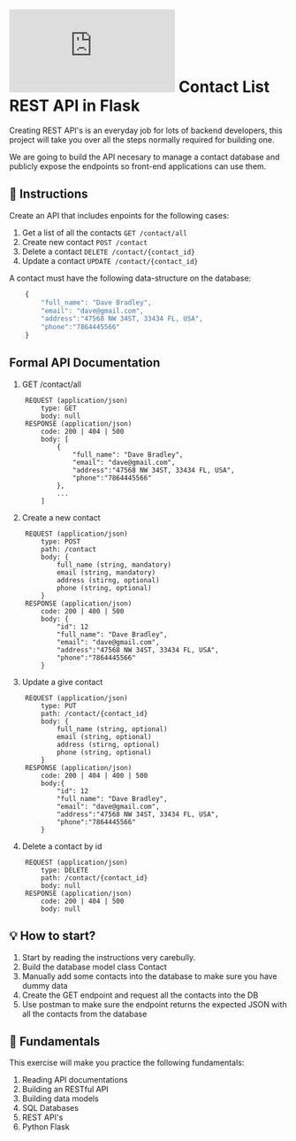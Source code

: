 # ![alt text](https://assets.breatheco.de/apis/img/images.php?blob&random&cat=icon&tags=breathecode,32) Contact List REST API in Flask

Creating REST API's is an everyday job for lots of backend developers, this project will take you over all the steps normally required for building one.

We are going to build the API necesary to manage a contact database and publicly expose the endpoints so front-end applications can use them.

## 📝 Instructions

Create an API that includes enpoints for the following cases:

1. Get a list of all the contacts `GET /contact/all`
2. Create new contact `POST /contact`
3. Delete a contact `DELETE /contact/{contact_id}`
4. Update a contact `UPDATE /contact/{contact_id}`

A contact must have the following data-structure on the database:
```js
    {
        "full_name": "Dave Bradley",
        "email": "dave@gmail.com",
        "address":"47568 NW 34ST, 33434 FL, USA",
        "phone":"7864445566"
    }
```

## Formal API Documentation

1. GET /contact/all
```
    REQUEST (application/json)
        type: GET
        body: null
    RESPONSE (application/json)
        code: 200 | 404 | 500
        body: [
            {
                "full_name": "Dave Bradley",
                "email": "dave@gmail.com",
                "address":"47568 NW 34ST, 33434 FL, USA",
                "phone":"7864445566"
            },
            ...
        ]
```
2. Create a new contact
```
    REQUEST (application/json)
        type: POST
        path: /contact
        body: {
            full_name (string, mandatory)
            email (string, mandatory)
            address (stirng, optional)
            phone (string, optional)
        }
    RESPONSE (application/json)
        code: 200 | 400 | 500
        body: {
            "id": 12
            "full_name": "Dave Bradley",
            "email": "dave@gmail.com",
            "address":"47568 NW 34ST, 33434 FL, USA",
            "phone":"7864445566"
        }
```
3. Update a give contact 
```
    REQUEST (application/json)
        type: PUT
        path: /contact/{contact_id}
        body: {
            full_name (string, optional)
            email (string, optional)
            address (stirng, optional)
            phone (string, optional)
        }
    RESPONSE (application/json)
        code: 200 | 404 | 400 | 500
        body:{
            "id": 12
            "full_name": "Dave Bradley",
            "email": "dave@gmail.com",
            "address":"47568 NW 34ST, 33434 FL, USA",
            "phone":"7864445566"
        }
```
4. Delete a contact by id 
```
    REQUEST (application/json)
        type: DELETE
        path: /contact/{contact_id}
        body: null
    RESPONSE (application/json)
        code: 200 | 404 | 500
        body: null
```

## 💡 How to start?

1. Start by reading the instructions very carebully.
2. Build the database model class Contact
3. Manually add some contacts into the database to make sure you have dummy data
4. Create the GET endpoint and request all the contacts into the DB
5. Use postman to make sure the endpoint returns the expected JSON with all the contacts from the database

## 📖 Fundamentals

This exercise will make you practice the following fundamentals:

1. Reading API documentations
2. Building an RESTful API
2. Building data models
3. SQL Databases
4. REST API's
5. Python Flask